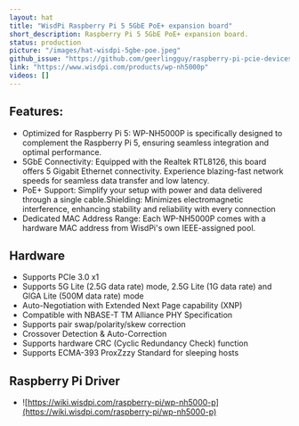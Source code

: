 ```yaml
---
layout: hat
title: "WisdPi Raspberry Pi 5 5GbE PoE+ expansion board"
short_description: Raspberry Pi 5 5GbE PoE+ expansion board.
status: production
picture: "/images/hat-wisdpi-5gbe-poe.jpeg"
github_issue: "https://github.com/geerlingguy/raspberry-pi-pcie-devices/issues/682"
link: "https://www.wisdpi.com/products/wp-nh5000p"
videos: []
---
```

## Features:
- Optimized for Raspberry Pi 5: WP-NH5000P is specifically designed to complement the Raspberry Pi 5, ensuring seamless integration and optimal performance.
- 5GbE Connectivity: Equipped with the Realtek RTL8126, this board offers 5 Gigabit Ethernet connectivity. Experience blazing-fast network speeds for seamless data transfer and low latency.
- PoE+ Support: Simplify your setup with power and data delivered through a single cable.Shielding: Minimizes electromagnetic interference, enhancing stability and reliability with every connection
- Dedicated MAC Address Range: Each WP-NH5000P comes with a hardware MAC address from WisdPi's own IEEE-assigned pool.
## Hardware
- Supports PCIe 3.0 x1
- Supports 5G Lite (2.5G data rate) mode, 2.5G Lite (1G data rate) and GlGA Lite (500M data rate) mode
- Auto-Negotiation with Extended Next Page capability (XNP)
- Compatible with NBASE-T TM Alliance PHY Specification
- Supports pair swap/polarity/skew correction
- Crossover Detection & Auto-Correction
- Supports hardware CRC (Cyclic Redundancy Check) function
- Supports ECMA-393 ProxZzzy Standard for sleeping hosts
## Raspberry Pi Driver
- ![https://wiki.wisdpi.com/raspberry-pi/wp-nh5000-p](https://wiki.wisdpi.com/raspberry-pi/wp-nh5000-p)
